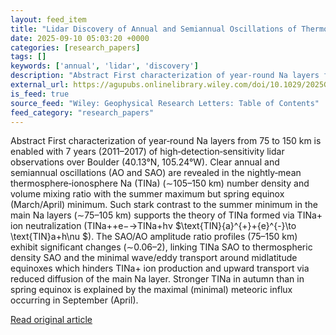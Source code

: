 ```yaml
---
layout: feed_item
title: "Lidar Discovery of Annual and Semiannual Oscillations of Thermosphere‐Ionosphere Na (TINa) Layers and the First Na Climatology of 75–150 km: Connections to Metallic Ions, Wave and Eddy Transport, and Meteoric Influx"
date: 2025-09-10 05:03:20 +0000
categories: [research_papers]
tags: []
keywords: ['annual', 'lidar', 'discovery']
description: "Abstract First characterization of year‐round Na layers from 75 to 150 km is enabled with 7 years (2011–2017) of high‐detection‐sensitivity lidar observation..."
external_url: https://agupubs.onlinelibrary.wiley.com/doi/10.1029/2025GL117844?af=R
is_feed: true
source_feed: "Wiley: Geophysical Research Letters: Table of Contents"
feed_category: "research_papers"
---
```


Abstract First characterization of year‐round Na layers from 75 to 150 km is enabled with 7 years (2011–2017) of high‐detection‐sensitivity lidar observations over Boulder (40.13°N, 105.24°W). Clear annual and semiannual oscillations (AO and SAO) are revealed in the nightly‐mean thermosphere‐ionosphere Na (TINa) (∼105–150 km) number density and volume mixing ratio with the summer maximum but spring equinox (March/April) minimum. Such stark contrast to the summer minimum in the main Na layers (∼75–105 km) supports the theory of TINa formed via TINa+ ion neutralization (TINa++e−→TINa+hν $\\text{TIN}{a}^{+}+{e}^{-}\\to \\text{TIN}a+h\\nu $). The SAO/AO amplitude ratio profiles (75–150 km) exhibit significant changes (∼0.06–2), linking TINa SAO to thermospheric density SAO and the minimal wave/eddy transport around midlatitude equinoxes which hinders TINa+ ion production and upward transport via reduced diffusion of the main Na layer. Stronger TINa in autumn than in spring equinox is explained by the maximal (minimal) meteoric influx occurring in September (April).

[Read original article](https://agupubs.onlinelibrary.wiley.com/doi/10.1029/2025GL117844?af=R)
